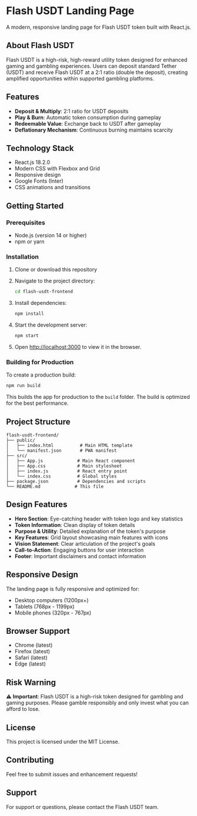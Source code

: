 # Flash USDT Landing Page

A modern, responsive landing page for Flash USDT token built with React.js.

## About Flash USDT

Flash USDT is a high-risk, high-reward utility token designed for enhanced gaming and gambling experiences. Users can deposit standard Tether (USDT) and receive Flash USDT at a 2:1 ratio (double the deposit), creating amplified opportunities within supported gambling platforms.

## Features

- **Deposit & Multiply**: 2:1 ratio for USDT deposits
- **Play & Burn**: Automatic token consumption during gameplay
- **Redeemable Value**: Exchange back to USDT after gameplay
- **Deflationary Mechanism**: Continuous burning maintains scarcity

## Technology Stack

- React.js 18.2.0
- Modern CSS with Flexbox and Grid
- Responsive design
- Google Fonts (Inter)
- CSS animations and transitions

## Getting Started

### Prerequisites

- Node.js (version 14 or higher)
- npm or yarn

### Installation

1. Clone or download this repository
2. Navigate to the project directory:
   ```bash
   cd flash-usdt-frontend
   ```

3. Install dependencies:
   ```bash
   npm install
   ```

4. Start the development server:
   ```bash
   npm start
   ```

5. Open [http://localhost:3000](http://localhost:3000) to view it in the browser.

### Building for Production

To create a production build:

```bash
npm run build
```

This builds the app for production to the `build` folder. The build is optimized for the best performance.

## Project Structure

```
flash-usdt-frontend/
├── public/
│   ├── index.html          # Main HTML template
│   └── manifest.json       # PWA manifest
├── src/
│   ├── App.js             # Main React component
│   ├── App.css            # Main stylesheet
│   ├── index.js           # React entry point
│   └── index.css          # Global styles
├── package.json           # Dependencies and scripts
└── README.md             # This file
```

## Design Features

- **Hero Section**: Eye-catching header with token logo and key statistics
- **Token Information**: Clean display of token details
- **Purpose & Utility**: Detailed explanation of the token's purpose
- **Key Features**: Grid layout showcasing main features with icons
- **Vision Statement**: Clear articulation of the project's goals
- **Call-to-Action**: Engaging buttons for user interaction
- **Footer**: Important disclaimers and contact information

## Responsive Design

The landing page is fully responsive and optimized for:
- Desktop computers (1200px+)
- Tablets (768px - 1199px)
- Mobile phones (320px - 767px)

## Browser Support

- Chrome (latest)
- Firefox (latest)
- Safari (latest)
- Edge (latest)

## Risk Warning

⚠️ **Important**: Flash USDT is a high-risk token designed for gambling and gaming purposes. Please gamble responsibly and only invest what you can afford to lose.

## License

This project is licensed under the MIT License.

## Contributing

Feel free to submit issues and enhancement requests!

## Support

For support or questions, please contact the Flash USDT team.
